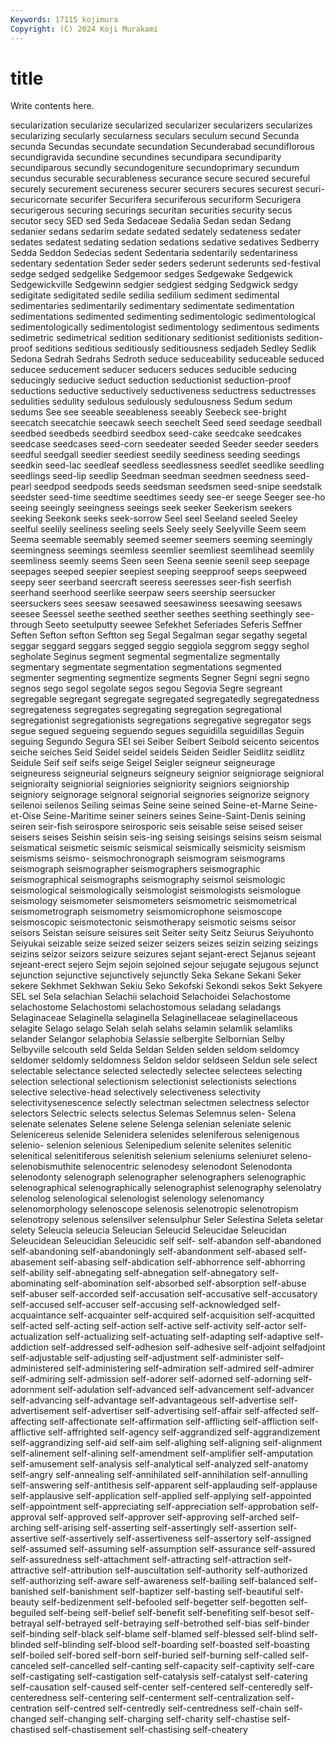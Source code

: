 ```yaml
---
Keywords: 17115 kojimura
Copyright: (C) 2024 Koji Murakami
---
```


# title

Write contents here.



 secularization secularize secularized
secularizer secularizers secularizes secularizing secularly secularness seculars seculum secund Secunda
secunda Secundas secundate secundation Secunderabad secundiflorous secundigravida secundine secundines secundipara
secundiparity secundiparous secundly secundogeniture secundoprimary secundum secundus securable securableness securance
secure secured secureful securely securement secureness securer securers secures securest
securi- securicornate securifer Securifera securiferous securiform Securigera securigerous securing securings
securitan securities security secus secutor secy SED sed Seda Sedaceae
Sedalia Sedan sedan Sedang sedanier sedans sedarim sedate sedated sedately
sedateness sedater sedates sedatest sedating sedation sedations sedative sedatives Sedberry
Sedda Seddon Sedecias sedent Sedentaria sedentarily sedentariness sedentary sedentation Seder
seder seders sederunt sederunts sed-festival sedge sedged sedgelike Sedgemoor sedges
Sedgewake Sedgewick Sedgewickville Sedgewinn sedgier sedgiest sedging Sedgwick sedgy sedigitate
sedigitated sedile sedilia sedilium sediment sedimental sedimentaries sedimentarily sedimentary sedimentate
sedimentation sedimentations sedimented sedimenting sedimentologic sedimentological sedimentologically sedimentologist sedimentology sedimentous
sediments sedimetric sedimetrical sedition seditionary seditionist seditionists sedition-proof seditions seditious
seditiously seditiousness sedjadeh Sedley Sedlik Sedona Sedrah Sedrahs Sedroth seduce
seduceability seduceable seduced seducee seducement seducer seducers seduces seducible seducing
seducingly seducive seduct seduction seductionist seduction-proof seductions seductive seductively seductiveness
seductress seductresses sedulities sedulity sedulous sedulously sedulousness Sedum sedum sedums
See see seeable seeableness seeably Seebeck see-bright seecatch seecatchie seecawk
seech seechelt Seed seed seedage seedball seedbed seedbeds seedbird seedbox
seed-cake seedcake seedcakes seedcase seedcases seed-corn seedeater seeded Seeder seeder
seeders seedful seedgall seedier seediest seedily seediness seeding seedings seedkin
seed-lac seedleaf seedless seedlessness seedlet seedlike seedling seedlings seed-lip seedlip
Seedman seedman seedmen seedness seed-pearl seedpod seedpods seeds seedsman seedsmen
seed-snipe seedstalk seedster seed-time seedtime seedtimes seedy see-er seege Seeger
see-ho seeing seeingly seeingness seeings seek seeker Seekerism seekers seeking
Seekonk seeks seek-sorrow Seel seel Seeland seeled Seeley seelful seelily
seeliness seeling seels Seely seely Seelyville Seem seem Seema seemable
seemably seemed seemer seemers seeming seemingly seemingness seemings seemless seemlier
seemliest seemlihead seemlily seemliness seemly seems Seen seen Seena seenie
seenil seep seepage seepages seeped seepier seepiest seeping seepproof seeps
seepweed seepy seer seerband seercraft seeress seeresses seer-fish seerfish seerhand
seerhood seerlike seerpaw seers seership seersucker seersuckers sees seesaw seesawed
seesawiness seesawing seesaws seesee Seessel seethe seethed seether seethes seething
seethingly see-through Seeto seetulputty seewee Sefekhet Seferiades Seferis Seffner Seften
Sefton sefton Seftton seg Segal Segalman segar segathy segetal seggar
seggard seggars segged seggio seggiola seggrom seggy seghol segholate Seginus
segment segmental segmentalize segmentally segmentary segmentate segmentation segmentations segmented segmenter
segmenting segmentize segments Segner Segni segni segno segnos sego segol
segolate segos segou Segovia Segre segreant segregable segregant segregate segregated
segregatedly segregatedness segregateness segregates segregating segregation segregational segregationist segregationists segregations
segregative segregator segs segue segued segueing seguendo segues seguidilla seguidillas
Seguin seguing Segundo Segura SEI sei Seiber Seibert Seibold seicento
seicentos seiche seiches Seid Seidel seidel seidels Seiden Seidler Seidlitz
seidlitz Seidule Seif seif seifs seige Seigel Seigler seigneur seigneurage
seigneuress seigneurial seigneurs seigneury seignior seigniorage seignioral seignioralty seigniorial seigniories
seigniority seigniors seigniorship seigniory seignorage seignoral seignorial seignories seignorize seignory
seilenoi seilenos Seiling seimas Seine seine seined Seine-et-Marne Seine-et-Oise Seine-Maritime
seiner seiners seines Seine-Saint-Denis seining seiren seir-fish seirospore seirosporic seis
seisable seise seised seiser seisers seises Seishin seisin seis-ing seising
seisings seisins seism seismal seismatical seismetic seismic seismical seismically seismicity
seismism seismisms seismo- seismochronograph seismogram seismograms seismograph seismographer seismographers seismographic
seismographical seismographs seismography seismol seismologic seismological seismologically seismologist seismologists seismologue
seismology seismometer seismometers seismometric seismometrical seismometrograph seismometry seismomicrophone seismoscope seismoscopic
seismotectonic seismotherapy seismotic seisms seisor seisors Seistan seisure seisures seit
Seiter seity Seitz Seiurus Seiyuhonto Seiyukai seizable seize seized seizer
seizers seizes seizin seizing seizings seizins seizor seizors seizure seizures
sejant sejant-erect Sejanus sejeant sejeant-erect sejero Sejm sejoin sejoined sejour
sejugate sejugous sejunct sejunction sejunctive sejunctively sejunctly Seka Sekane Sekani
Seker sekere Sekhmet Sekhwan Sekiu Seko Sekofski Sekondi sekos Sekt
Sekyere SEL sel Sela selachian Selachii selachoid Selachoidei Selachostome selachostome
Selachostomi selachostomous seladang seladangs Selaginaceae Selaginella selaginella Selaginellaceae selaginellaceous selagite
Selago selago Selah selah selahs selamin selamlik selamliks selander Selangor
selaphobia Selassie selbergite Selbornian Selby Selbyville selcouth seld Selda Seldan
Selden selden seldom seldomcy seldomer seldomly seldomness Seldon seldor seldseen
Seldun sele select selectable selectance selected selectedly selectee selectees selecting
selection selectional selectionism selectionist selectionists selections selective selective-head selectively selectiveness
selectivity selectivitysenescence selectly selectman selectmen selectness selector selectors Selectric selects
selectus Selemas Selemnus selen- Selena selenate selenates Selene selene Selenga
selenian seleniate selenic Selenicereus selenide Selenidera selenides seleniferous selenigenous selenio-
selenion selenious Selenipedium selenite selenites selenitic selenitical selenitiferous selenitish selenium
seleniums seleniuret seleno- selenobismuthite selenocentric selenodesy selenodont Selenodonta selenodonty selenograph
selenographer selenographers selenographic selenographical selenographically selenographist selenography selenolatry selenolog selenological
selenologist selenology selenomancy selenomorphology selenoscope selenosis selenotropic selenotropism selenotropy selenous
selensilver selensulphur Seler Selestina Seleta seletar selety Seleucia seleucia Seleucian
Seleucid Seleucidae Seleucidan Seleucidean Seleucidian Seleucidic self self- self-abandon self-abandoned
self-abandoning self-abandoningly self-abandonment self-abased self-abasement self-abasing self-abdication self-abhorrence self-abhorring self-ability
self-abnegating self-abnegation self-abnegatory self-abominating self-abomination self-absorbed self-absorption self-abuse self-abuser self-accorded
self-accusation self-accusative self-accusatory self-accused self-accuser self-accusing self-acknowledged self-acquaintance self-acquainter self-acquired
self-acquisition self-acquitted self-acted self-acting self-action self-active self-activity self-actor self-actualization self-actualizing
self-actuating self-adapting self-adaptive self-addiction self-addressed self-adhesion self-adhesive self-adjoint selfadjoint self-adjustable
self-adjusting self-adjustment self-administer self-administered self-administering self-admiration self-admired self-admirer self-admiring self-admission
self-adorer self-adorned self-adorning self-adornment self-adulation self-advanced self-advancement self-advancer self-advancing self-advantage
self-advantageous self-advertise self-advertisement self-advertiser self-advertising self-affair self-affected self-affecting self-affectionate self-affirmation
self-afflicting self-affliction self-afflictive self-affrighted self-agency self-aggrandized self-aggrandizement self-aggrandizing self-aid self-aim
self-alighing self-aligning self-alignment self-alinement self-alining self-amendment self-amplifier self-amputation self-amusement self-analysis
self-analytical self-analyzed self-anatomy self-angry self-annealing self-annihilated self-annihilation self-annulling self-answering self-antithesis
self-apparent self-applauding self-applause self-applausive self-application self-applied self-applying self-appointed self-appointment self-appreciating
self-appreciation self-approbation self-approval self-approved self-approver self-approving self-arched self-arching self-arising self-asserting
self-assertingly self-assertion self-assertive self-assertively self-assertiveness self-assertory self-assigned self-assumed self-assuming self-assumption
self-assurance self-assured self-assuredness self-attachment self-attracting self-attraction self-attractive self-attribution self-auscultation self-authority
self-authorized self-authorizing self-aware self-awareness self-bailing self-balanced self-banished self-banishment self-baptizer self-basting
self-beautiful self-beauty self-bedizenment self-befooled self-begetter self-begotten self-beguiled self-being self-belief self-benefit
self-benefiting self-besot self-betrayal self-betrayed self-betraying self-betrothed self-bias self-binder self-binding self-black
self-blame self-blamed self-blessed self-blind self-blinded self-blinding self-blood self-boarding self-boasted self-boasting
self-boiled self-bored self-born self-buried self-burning self-called self-canceled self-cancelled self-canting self-capacity
self-captivity self-care self-castigating self-castigation self-catalysis self-catalyst self-catering self-causation self-caused self-center
self-centered self-centeredly self-centeredness self-centering self-centerment self-centralization self-centration self-centred self-centredly self-centredness
self-chain self-changed self-changing self-charging self-charity self-chastise self-chastised self-chastisement self-chastising self-cheatery
